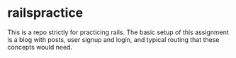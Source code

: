 # railspractice
This is a repo strictly for practicing rails. The basic setup of this assignment is a blog with posts, user signup and login, and typical routing that these concepts would need.
